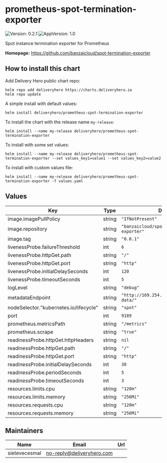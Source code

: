 # prometheus-spot-termination-exporter

![Version: 0.2.1](https://img.shields.io/badge/Version-0.2.1-informational?style=flat-square) ![AppVersion: 1.0](https://img.shields.io/badge/AppVersion-1.0-informational?style=flat-square)

Spot instance termination exporter for Prometheus

**Homepage:** <https://github.com/banzaicloud/spot-termination-exporter>

## How to install this chart

Add Delivery Hero public chart repo:

```console
helm repo add deliveryhero https://charts.deliveryhero.io
helm repo update
```

A simple install with default values:

```console
helm install deliveryhero/prometheus-spot-termination-exporter
```

To install the chart with the release name `my-release`:

```console
helm install --name my-release deliveryhero/prometheus-spot-termination-exporter
```

To install with some set values:

```console
helm install --name my-release deliveryhero/prometheus-spot-termination-exporter --set values_key1=value1 --set values_key2=value2
```

To install with custom values file:

```console
helm install --name my-release deliveryhero/prometheus-spot-termination-exporter -f values.yaml
```

## Values

| Key | Type | Default | Description |
|-----|------|---------|-------------|
| image.imagePullPolicy | string | `"IfNotPresent"` |  |
| image.repository | string | `"banzaicloud/spot-termination-exporter"` |  |
| image.tag | string | `"0.0.1"` |  |
| livenessProbe.failureThreshold | int | `6` |  |
| livenessProbe.httpGet.path | string | `"/"` |  |
| livenessProbe.httpGet.port | string | `"http"` |  |
| livenessProbe.initialDelaySeconds | int | `120` |  |
| livenessProbe.timeoutSeconds | int | `5` |  |
| logLevel | string | `"debug"` |  |
| metadataEndpoint | string | `"http://169.254.169.254/latest/meta-data/"` |  |
| nodeSelector."kubernetes.io/lifecycle" | string | `"spot"` |  |
| port | int | `9189` |  |
| prometheus.metricsPath | string | `"/metrics"` |  |
| prometheus.scrape | string | `"true"` |  |
| readinessProbe.httpGet.httpHeaders | string | `nil` |  |
| readinessProbe.httpGet.path | string | `"/"` |  |
| readinessProbe.httpGet.port | string | `"http"` |  |
| readinessProbe.initialDelaySeconds | int | `30` |  |
| readinessProbe.periodSeconds | int | `5` |  |
| readinessProbe.timeoutSeconds | int | `3` |  |
| resources.limits.cpu | string | `"120m"` |  |
| resources.limits.memory | string | `"256Mi"` |  |
| resources.requests.cpu | string | `"120m"` |  |
| resources.requests.memory | string | `"256Mi"` |  |

## Maintainers

| Name | Email | Url |
| ---- | ------ | --- |
| sietevecesmal | no-reply@deliveryhero.com |  |
